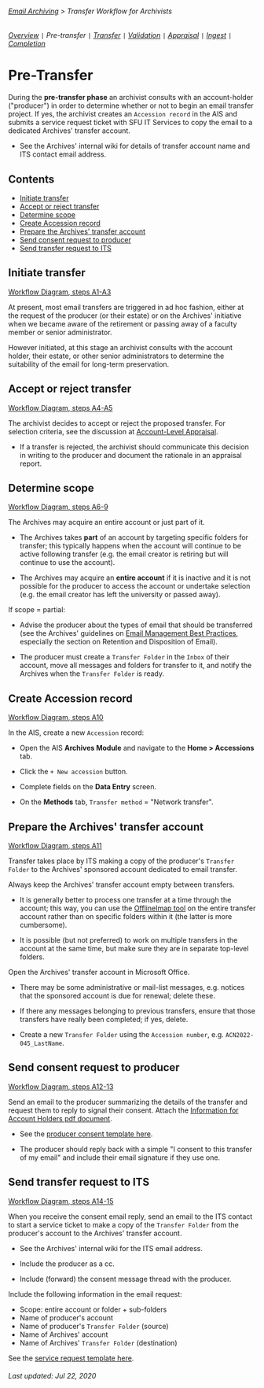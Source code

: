 ###### [Email Archiving](../README.md) > Transfer Workflow for Archivists
###### [Overview](overview.md) `|` Pre-transfer `|` [Transfer](transfer.md) `|` [Validation](validation.md) `|` [Appraisal](appraisal.md) `|` [Ingest](ingest.md) `|` [Completion](completion.md)

# Pre-Transfer
During the **pre-transfer phase** an archivist consults with an account-holder ("producer") in order to determine whether or not to begin an email transfer project. If yes, the archivist creates an `Accession record` in the AIS and submits a service request ticket with SFU IT Services to copy the email to a dedicated Archives' transfer account.
- See the Archives' internal wiki for details of transfer account name and ITS contact email address.

## Contents
- [Initiate transfer](#initiate-transfer)
- [Accept or reject transfer](#accept-or-reject-transfer)
- [Determine scope](#determine-scope)
- [Create Accession record](#create-accession-record)
- [Prepare the Archives' transfer account](#prepare-the-archives-transfer-account)
- [Send consent request to producer](#send-consent-request-to-producer)
- [Send transfer request to ITS](#send-transfer-request-to-its)

## Initiate transfer
[Workflow Diagram, steps A1-A3](../images/transfer-workflow.png)

At present, most email transfers are triggered in ad hoc fashion, either at the request of the producer (or their estate) or on the Archives' initiative when we became aware of the retirement or passing away of a faculty member or senior administrator.

However initiated, at this stage an archivist consults with the account holder, their estate, or other senior administrators to determine the suitability of the email for long-term preservation.

## Accept or reject transfer
[Workflow Diagram, steps A4-A5](../images/transfer-workflow.png)

The archivist decides to accept or reject the proposed transfer. For selection criteria, see the discussion at [Account-Level Appraisal](appraisal/account-level-appraisal.md).
- If a transfer is rejected, the archivist should communicate this decision in writing to the producer and document the rationale in an appraisal report.

## Determine scope
[Workflow Diagram, steps A6-9](../images/transfer-workflow.png)

The Archives may acquire an entire account or just part of it.

- The Archives takes **part** of an account by targeting specific folders for transfer; this typically happens when the account will continue to be active following transfer (e.g. the email creator is retiring but will continue to use the account).

- The Archives may acquire an **entire account** if it is inactive and it is not possible for the producer to access the account or undertake selection (e.g. the email creator has left the university or passed away).

If scope = partial:

- Advise the producer about the types of email that should be transferred (see the Archives' guidelines on [Email Management Best Practices](https://www.sfu.ca/content/dam/sfu/archives/PDFs/RecordsManagement/GLD058_EmailManagementBestPractices_v1.0.pdf), especially the section on Retention and Disposition of Email).

- The producer must create a `Transfer Folder` in the `Inbox` of their account, move all messages and folders for transfer to it, and notify the Archives when the `Transfer Folder` is ready.

## Create Accession record
[Workflow Diagram, steps A10](../images/transfer-workflow.png)

In the AIS, create a new `Accession` record:

- Open the AIS **Archives Module** and navigate to the **Home > Accessions** tab.

- Click the `+ New accession` button.

- Complete fields on the **Data Entry** screen.

- On the **Methods** tab, `Transfer method` = "Network transfer".

## Prepare the Archives' transfer account
[Workflow Diagram, steps A11](../images/transfer-workflow.png)

Transfer takes place by ITS making a copy of the producer's `Transfer Folder` to the Archives' sponsored account dedicated to email transfer.

Always keep the Archives' transfer account empty between transfers.

- It is generally better to process one transfer at a time through the account; this way, you can use the [OfflineImap tool](../overview/software.md#OfflineImap) on the entire transfer account rather than on specific folders within it (the latter is more cumbersome).

- It is possible (but not preferred) to work on multiple transfers in the account at the same time, but make sure they are in separate top-level folders.

Open the Archives' transfer account in Microsoft Office.

- There may be some administrative or mail-list messages, e.g. notices that the sponsored account is due for renewal; delete these.

- If there any messages belonging to previous transfers, ensure that those transfers have really been completed; if yes, delete.

- Create a new `Transfer Folder` using the `Accession number`, e.g. `ACN2022-045_LastName`.

## Send consent request to producer
[Workflow Diagram, steps A12-13](../images/transfer-workflow.png)

Send an email to the producer summarizing the details of the transfer and request them to reply to signal their consent. Attach the [Information for Account Holders pdf document](/downloads/information-for-account-holders.pdf).

- See the [producer consent template here](../downloads/producer-consent-template.txt).

- The producer should reply back with a simple "I consent to this transfer of my email" and include their email signature if they use one.

## Send transfer request to ITS
[Workflow Diagram, steps A14-15](../images/transfer-workflow.png)

When you receive the consent email reply, send an email to the ITS contact to start a service ticket to make a copy of the `Transfer Folder` from the producer's account to the Archives' transfer account.

- See the Archives' internal wiki for the ITS email address.

- Include the producer as a cc.

- Include (forward) the consent message thread with the producer.

Include the following information in the email request:
- Scope: entire account or folder + sub-folders
- Name of producer's account
- Name of producer's `Transfer Folder` (source)
- Name of Archives' account
- Name of Archives' `Transfer Folder` (destination)

See the [service request template here](../downloads/service-request-template.txt).

###### Last updated: Jul 22, 2020
